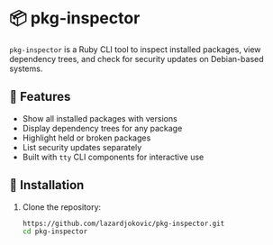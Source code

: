# 📦 pkg-inspector

`pkg-inspector` is a Ruby CLI tool to inspect installed packages, view dependency trees, and check for security updates on Debian-based systems.

## 🚀 Features
- Show all installed packages with versions
- Display dependency trees for any package
- Highlight held or broken packages
- List security updates separately
- Built with `tty` CLI components for interactive use

## 📂 Installation
1. Clone the repository:
   ```bash
   https://github.com/lazardjokovic/pkg-inspector.git
   cd pkg-inspector

